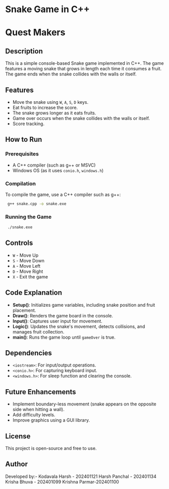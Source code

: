 # Snake Game in C++
# Quest Makers
## Description
This is a simple console-based Snake game implemented in C++. The game features a moving snake that grows in length each time it consumes a fruit. The game ends when the snake collides with the walls or itself.

## Features
- Move the snake using `W`, `A`, `S`, `D` keys.
- Eat fruits to increase the score.
- The snake grows longer as it eats fruits.
- Game over occurs when the snake collides with the walls or itself.
- Score tracking.

## How to Run
### Prerequisites
- A C++ compiler (such as g++ or MSVC)
- Windows OS (as it uses `conio.h`, `windows.h`)

### Compilation
To compile the game, use a C++ compiler such as g++:
```sh
 g++ snake.cpp -o snake.exe
```

### Running the Game
```sh
 ./snake.exe
```

## Controls
- `W` - Move Up
- `S` - Move Down
- `A` - Move Left
- `D` - Move Right
- `X` - Exit the game

## Code Explanation
- **Setup()**: Initializes game variables, including snake position and fruit placement.
- **Draw()**: Renders the game board in the console.
- **Input()**: Captures user input for movement.
- **Logic()**: Updates the snake's movement, detects collisions, and manages fruit collection.
- **main()**: Runs the game loop until `gameOver` is true.

## Dependencies
- `<iostream>`: For input/output operations.
- `<conio.h>`: For capturing keyboard input.
- `<windows.h>`: For sleep function and clearing the console.

## Future Enhancements
- Implement boundary-less movement (snake appears on the opposite side when hitting a wall).
- Add difficulty levels.
- Improve graphics using a GUI library.

## License
This project is open-source and free to use.

## Author
Developed by:-
Kodavala Harsh - 202401121
Harsh Panchal - 202401134
Krisha Bhuva - 202401099
Krishna Parmar-202401100


